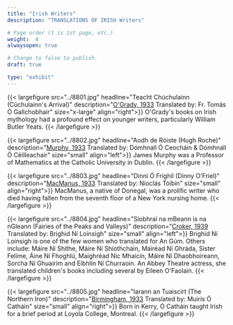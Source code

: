 ```yaml
---
title: "Irish Writers"
description: "TRANSLATIONS OF IRISH Writers"

# Page order (1 is 1st page, etc.)
weight:  4
alwaysopen: true

# Change to false to publish.
draft: true

type: "exhibit"
---
```


{{< largefigure src="../8801.jpg"
                headline="Teacht Chúchulainn (Cúchulainn's Arrival)"
                description="[O'Grady, 1933](https://bc-primo.hosted.exlibrisgroup.com/permalink/f/l6ucgu/ALMA-BC21376305270001021) Translated by: Fr. Tomás Ó Gallchobhair"
                size="x-large"
				align="right">}}
O'Grady's books on Irish mythology had a profound effect on younger writers, particularly William Butler Yeats.
{{< /largefigure >}}

{{< largefigure src="../8802.jpg"
                headline="Aodh de Róiste (Hugh Roche)"
                description="[Murphy, 1933](https://bc-primo.hosted.exlibrisgroup.com/permalink/f/l6ucgu/ALMA-BC21376305100001021) Translated by: Dómhnall Ó Ceocháin & Dómhnall Ó Céilleachair"
                size="small"
				align="left">}}
James Murphy was a Professor of Mathematics at the Catholic University in Dublin.
{{< /largefigure >}}

{{< largefigure src="../8803.jpg"
                headline="Dinní Ó Frighil (Dinny O'Friel)"
                description="[MacManus, 1933](https://bc-primo.hosted.exlibrisgroup.com/permalink/f/l6ucgu/ALMA-BC21376304480001021) Translated by: Nioclás Tóibín"
                size="small"
				align="right">}}
 MacManus, a native of Donegal, was a prolific writer who died having fallen from the seventh floor of a New York nursing home.
{{< /largefigure >}}

{{< largefigure src="../8804.jpg"
                headline="Síobhraí na mBeann is na nGleann (Fairies of the Peaks and Valleys)"
                description="[Croker, 1939](https://bc-primo.hosted.exlibrisgroup.com/permalink/f/l6ucgu/ALMA-BC21376304290001021) Translated by: Brighid Ní Loinsigh"
                size="small"
				align="left">}}
 Brighid Ní Loinsigh is one of the few women who translated for An Gúm. Others include: Máire Ní Shíthe, Máire Ní Shíothcháin, Máiréad Ní Ghráda, Sister Felíme, Áine Ní Fhoghlú, Maighréad Nic Mhaicín, Máire Ní Dhaobhoireann, Sorcha Ní Ghuairim and Eibhlín Ní Churraoin. An Abbey Theatre actress, she translated children's books including several by Eileen O'Faolain.
{{< /largefigure >}}

{{< largefigure src="../8805.jpg"
                headline="Iarann an Tuaiscirt (The Northern Iron)"
                description="[Birmingham, 1933](https://bc-primo.hosted.exlibrisgroup.com/permalink/f/l6ucgu/ALMA-BC21376315800001021) Translated by: Muiris Ó Catháin"
                size="small"
				align="right">}}
Born in Kerry, Ó Catháin taught Irish for a brief period at Loyola College, Montreal.
{{< /largefigure >}}

